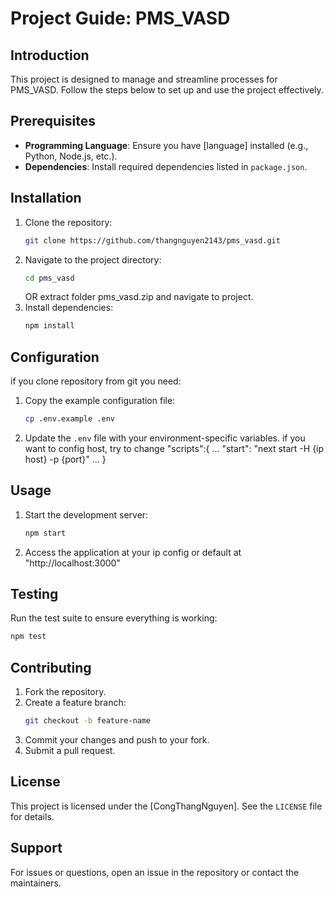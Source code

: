 # Project Guide: PMS_VASD

## Introduction

This project is designed to manage and streamline processes for PMS_VASD. Follow the steps below to set up and use the project effectively.

## Prerequisites

- **Programming Language**: Ensure you have [language] installed (e.g., Python, Node.js, etc.).
- **Dependencies**: Install required dependencies listed in `package.json`.

## Installation

1. Clone the repository:
   ```bash
   git clone https://github.com/thangnguyen2143/pms_vasd.git
   ```
2. Navigate to the project directory:
   ```bash
   cd pms_vasd
   ```
   OR extract folder pms_vasd.zip and navigate to project.
3. Install dependencies:
   ```bash
   npm install
   ```

## Configuration

if you clone repository from git you need:

1. Copy the example configuration file:
   ```bash
   cp .env.example .env
   ```
2. Update the `.env` file with your environment-specific variables.
   if you want to config host, try to change
   "scripts":{
   ...
   "start": "next start -H {ip host} -p {port}"
   ...
   }

## Usage

1. Start the development server:
   ```bash
   npm start
   ```
2. Access the application at your ip config or default at "http://localhost:3000"

## Testing

Run the test suite to ensure everything is working:

```bash
npm test
```

## Contributing

1. Fork the repository.
2. Create a feature branch:
   ```bash
   git checkout -b feature-name
   ```
3. Commit your changes and push to your fork.
4. Submit a pull request.

## License

This project is licensed under the [CongThangNguyen]. See the `LICENSE` file for details.

## Support

For issues or questions, open an issue in the repository or contact the maintainers.
